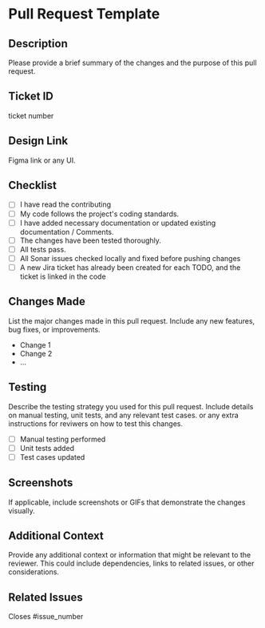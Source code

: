 # Pull Request Template

## Description

Please provide a brief summary of the changes and the purpose of this pull request.

## Ticket ID
ticket number

## Design Link
Figma link or any UI.

## Checklist

- [ ] I have read the contributing
- [ ] My code follows the project's coding standards.
- [ ] I have added necessary documentation or updated existing documentation / Comments.
- [ ] The changes have been tested thoroughly.
- [ ] All tests pass.
- [ ] All Sonar issues checked locally and fixed before pushing changes
- [ ] A new Jira ticket has already been created for each TODO, and the ticket is linked in the code

## Changes Made

List the major changes made in this pull request. Include any new features, bug fixes, or improvements.

- Change 1
- Change 2
- ...

## Testing

Describe the testing strategy you used for this pull request. Include details on manual testing, unit tests, and any relevant test cases.
or any extra instructions for reviwers on how to test this changes.

- [ ] Manual testing performed
- [ ] Unit tests added
- [ ] Test cases updated

## Screenshots

If applicable, include screenshots or GIFs that demonstrate the changes visually.

## Additional Context

Provide any additional context or information that might be relevant to the reviewer. This could include dependencies, links to related issues, or other considerations.

## Related Issues

Closes #issue_number
